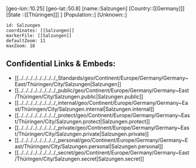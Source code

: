 ﻿---
location: [50.8,10.25]
mapzoom: [7,12] 
mapmarker: city 
type: City
tags:
- geo/City


SpocWebEntityId: 33902
isDeleted: false
confidential: public

---
[geo-lon::10.25]
[geo-lat::50.8]
[name::Salzungen]
[Country::[[Germany]]]
[State ::[[Thüringen]]] ]
[Population::]
[Unknown::]


```leaflet
id: Salzungen
coordinates: [[Salzungen]]
markerFile: [[Salzungen]]
defaultZoom: 11 
maxZoom: 18
```


## Confidential Links & Embeds: 
- [[../../../../../../../../_Standards/geo/Continent/Europe/Germany/Germany~East/Thüringen/City/Salzungen|Salzungen]] 
- [[../../../../../../../../_public/geo/Continent/Europe/Germany/Germany~East/Thüringen/City/Salzungen.public|Salzungen.public]] 
- [[../../../../../../../../_internal/geo/Continent/Europe/Germany/Germany~East/Thüringen/City/Salzungen.internal|Salzungen.internal]] 
- [[../../../../../../../../_protect/geo/Continent/Europe/Germany/Germany~East/Thüringen/City/Salzungen.protect|Salzungen.protect]] 
- [[../../../../../../../../_private/geo/Continent/Europe/Germany/Germany~East/Thüringen/City/Salzungen.private|Salzungen.private]] 
- [[../../../../../../../../_personal/geo/Continent/Europe/Germany/Germany~East/Thüringen/City/Salzungen.personal|Salzungen.personal]] 
- [[../../../../../../../../_secret/geo/Continent/Europe/Germany/Germany~East/Thüringen/City/Salzungen.secret|Salzungen.secret]] 

